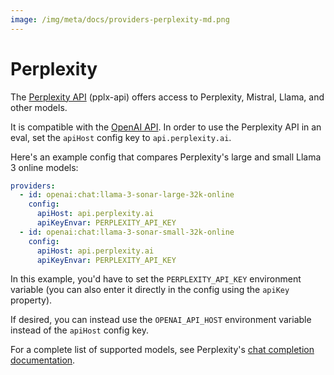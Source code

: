 ```yaml
---
image: /img/meta/docs/providers-perplexity-md.png
---
```


# Perplexity

The [Perplexity API](https://blog.perplexity.ai/blog/introducing-pplx-api) (pplx-api) offers access to Perplexity, Mistral, Llama, and other models.

It is compatible with the [OpenAI API](/docs/providers/openai). In order to use the Perplexity API in an eval, set the `apiHost` config key to `api.perplexity.ai`.

Here's an example config that compares Perplexity's large and small Llama 3 online models:

```yaml
providers:
  - id: openai:chat:llama-3-sonar-large-32k-online
    config:
      apiHost: api.perplexity.ai
      apiKeyEnvar: PERPLEXITY_API_KEY
  - id: openai:chat:llama-3-sonar-small-32k-online
    config:
      apiHost: api.perplexity.ai
      apiKeyEnvar: PERPLEXITY_API_KEY
```

In this example, you'd have to set the `PERPLEXITY_API_KEY` environment variable (you can also enter it directly in the config using the `apiKey` property).

If desired, you can instead use the `OPENAI_API_HOST` environment variable instead of the `apiHost` config key.

For a complete list of supported models, see Perplexity's [chat completion documentation](https://docs.perplexity.ai/reference/post_chat_completions).
